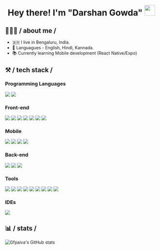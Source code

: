 <h1 align="center">Hey there! I'm "Darshan Gowda" <img src="https://media.giphy.com/media/hvRJCLFzcasrR4ia7z/giphy.gif" width="35"></h1>

## 👨🏻‍💻 / about me /

- 🇧🇷 I live in Bengaluru, India.
- 💬 Languagues - English, Hindi, Kannada.
- 📚 Currently learning Mobile development (React Native/Expo) 

## ⚒️ / tech stack /

### Programming Languages
<img src="https://img.shields.io/badge/-JavaScript-05122A?style=flat&logo=javascript" /> <img src="https://img.shields.io/badge/-TypeScript-05122A?style=flat&logo=typescript" />

### Front-end
<img src="https://img.shields.io/badge/-HTML-05122A?style=flat&logo=html5" /> <img src="https://img.shields.io/badge/-CSS-05122A?style=flat&logo=css3" /> <img src="https://img.shields.io/badge/-Sass-05122A?style=flat&logo=sass" /> <img src="https://img.shields.io/badge/-React-05122A?style=flat&logo=react" /> <img src="https://img.shields.io/badge/-NextJS-05122A?style=flat&logo=next.js" /> <img src="https://img.shields.io/badge/-Storybook-05122A?style=flat&logo=storybook" /> <img src="https://img.shields.io/badge/-Testing_Library-05122A?style=flat&logo=TestingLibrary" />

### Mobile
<img src="https://img.shields.io/badge/-Dart-05122A?style=flat&logo=dart" /> <img src="https://img.shields.io/badge/-Flutter-05122A?style=flat&logo=flutter" /> <img src="https://img.shields.io/badge/-React_Native-05122A?style=flat&logo=react" /> <img src="https://img.shields.io/badge/-Expo-05122A?style=flat&logo=expo" />

### Back-end
<img src="https://img.shields.io/badge/-NodeJS-05122A?style=flat&logo=node.js" /> <img src="https://img.shields.io/badge/-ExpressJS-05122A?style=flat&logo=express" /> <img src="https://img.shields.io/badge/-FastAPI-05122A?style=flat&logo=fastapi" />

### Tools
<img src="https://img.shields.io/badge/-Git-05122A?style=flat&logo=git" /> <img src="https://img.shields.io/badge/-ESLint-05122A?style=flat&logo=eslint" /> <img src="https://img.shields.io/badge/-Prettier-05122A?style=flat&logo=prettier" /> <img src="https://img.shields.io/badge/-Docker-05122A?style=flat&logo=docker" /> <img src="https://img.shields.io/badge/-Firebase-05122A?style=flat&logo=firebase" /> <img src="https://img.shields.io/badge/-Cypress-05122A?style=flat&logo=cypress" /> <img src="https://img.shields.io/badge/-Jest-05122A?style=flat&logo=jest" /> <img src="https://img.shields.io/badge/-NX-05122A?style=flat&logo=nx" /> <img src="https://img.shields.io/badge/-New_Relic-05122A?style=flat&logo=newrelic" />

### IDEs
<img src="https://img.shields.io/badge/-VS_Code-05122A?style=flat&logo=visualstudiocode" />


## 📊 / stats /

![Gfpaiva's GitHub stats](https://github-readme-stats.vercel.app/api?username=darshan-sr&count_private=true&show_icons=true&theme=dracula&hide=contribs)


